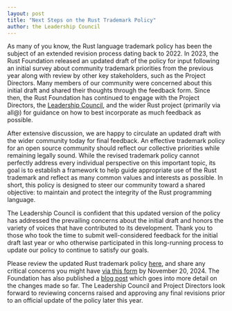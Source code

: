 ```yaml
---
layout: post
title: "Next Steps on the Rust Trademark Policy"
author: the Leadership Council
---
```


As many of you know, the Rust language trademark policy has been the subject of
an extended revision process dating back to 2022. In 2023, the Rust Foundation
released an updated draft of the policy for input following an initial survey
about community trademark priorities from the previous year along with review
by other key stakeholders, such as the Project Directors. Many members of our
community were concerned about this initial draft and shared their thoughts
through the feedback form. Since then, the Rust Foundation has continued to
engage with the Project Directors, the [Leadership Council](https://www.rust-lang.org/governance/teams/leadership-council), and the wider Rust
project (primarily via all@) for guidance on how to best incorporate as much
feedback as possible.

After extensive discussion, we are happy to circulate an updated draft with the
wider community today for final feedback. An effective trademark policy for an
open source community should reflect our collective priorities while remaining
legally sound. While the revised trademark policy cannot perfectly address
every individual perspective on this important topic, its goal is to establish
a framework to help guide appropriate use of the Rust trademark and reflect as
many common values and interests as possible. In short, this policy is designed
to steer our community toward a shared objective: to maintain and protect the
integrity of the Rust programming language.

The Leadership Council is confident that this updated version of the policy has
addressed the prevailing concerns about the initial draft and honors the
variety of voices that have contributed to its development. Thank you to those
who took the time to submit well-considered feedback for the initial draft last
year or who otherwise participated in this long-running process to update our
policy to continue to satisfy our goals.

Please review the updated Rust trademark policy [here][policy], and share
any critical concerns you might have [via this form][form] by November 20, 2024.
The Foundation has also published a [blog post][blog post] which goes into more
detail on the changes made so far. The Leadership Council and Project Directors
look forward to reviewing concerns raised and approving any final revisions
prior to an official update of the policy later this year.

[policy]: https://drive.google.com/file/d/1hjTx11Fb-4W7RQLmp3R8BLDACc7zxIpG/view?usp=sharing
[form]: https://docs.google.com/forms/d/e/1FAIpQLSeU1Ocopa0v9UZn_ZSTkKQM7gqZIrt63lCFz-xtogcFHMtkAg/viewform?usp=sf_link
[blog post]: https://rustfoundation.org/news/rust-trademark-policy-updates/
